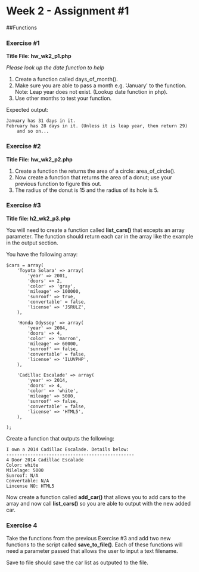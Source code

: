 # Week 2 - Assignment #1

##Functions

### Exercise #1

__Title File: hw_wk2_p1.php__

_Please look up the date function to help_

1. Create a function called days_of_month().
2. Make sure you are able to pass a month e.g. 'January' to the function. Note: Leap year does not exist. (Lookup date function in php).
3. Use other months to test your function.

Expected output:

```
January has 31 days in it.
February has 28 days in it. (Unless it is leap year, then return 29)
	and so on...
```

### Exercise #2

__Title File: hw_wk2_p2.php__

1. Create a function the returns the area of a circle: area_of_circle().
2. Now create a function that returns the area of a donut; use your previous function to figure this out.
3. The radius of the donut is 15 and the radius of its hole is 5.

### Exercise #3

__Title file: h2_wk2_p3.php__

You will need to create a function called __list_cars()__ that excepts an array parameter. The function should return each car in the array like the example in the output section.

You have the following array:

```
$cars = array(
	'Toyota Solara' => array(
		'year' => 2001,
		'doors' => 2,
		'color' => 'gray',
		'mileage' => 100000,
		'sunroof' => true,
		'convertable' = false,
		'license' => 'JSRULZ',
	),

	'Honda Odyssey' => array(
		'year' => 2004, 
		'doors' => 4,
		'color' => 'marron',
		'mileage' => 60000,
		'sunroof' => false,
		'convertable' = false,
		'license' => 'ILUVPHP',
	),

	'Cadillac Escalade' => array(
		'year' => 2014,
		'doors' => 4,
		'color' => 'white',
		'mileage' => 5000,
		'sunroof' => false,
		'convertable' = false,
		'license' => 'HTML5',
	),

);
```
Create a function that outputs the following:

```
I own a 2014 Cadillac Escalade. Details below:
------------------------------------------------
4 Door 2014 Cadillac Escalade
Color: white
Milelage: 5000
Sunroof: N/A
Convertable: N/A
Lincense NO: HTML5
```
Now create a function called __add_car()__ that allows you to add cars to the array and now call __list_cars()__ so you are able to output with the new added car.

### Exercise 4

Take the functions from the previous Exercise #3 and add two new functions to the script called __save_to_file()__. Each of these functions will need a parameter passed that allows the user to input a text filename.

Save to file should save the car list as outputed to the file.
